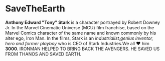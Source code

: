 # SaveTheEarth
**Anthony Edward "Tony" Stark** is a character portrayed by Robert Downey Jr. In the Marvel Cinematic Universe (MCU) film franchise, based on the Marvel Comics character of the same name and known commonly by his alter ego, Iron Man. In the films, Stark is an *industrialist,genius inventor, hero and former playboy* who is CEO of Stark Industries.We all :heart: him **3000**. IRONMAN HELPED TO BRING BACK THE AVENGERS. HE SAVED US FROM THANOS AND SAVED EARTH.

